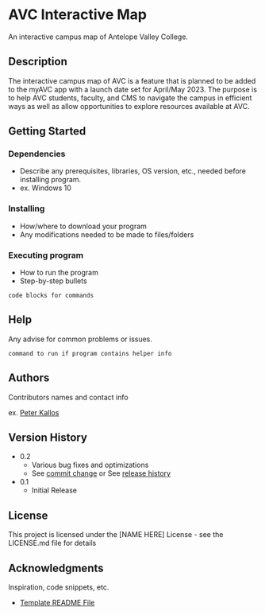 # AVC Interactive Map

An interactive campus map of Antelope Valley College.

## Description

The interactive campus map of AVC is a feature that is planned to be added to the myAVC app with a launch date set for April/May 2023. The purpose is to help AVC students, faculty, and CMS to navigate the campus in efficient ways as well as allow opportunities to explore resources available at AVC.

## Getting Started

### Dependencies

* Describe any prerequisites, libraries, OS version, etc., needed before installing program.
* ex. Windows 10

### Installing

* How/where to download your program
* Any modifications needed to be made to files/folders

### Executing program

* How to run the program
* Step-by-step bullets
```
code blocks for commands
```

## Help

Any advise for common problems or issues.
```
command to run if program contains helper info
```

## Authors

Contributors names and contact info

ex. [Peter Kallos](https://www.linkedin.com/in/peter-kallos/)

## Version History

* 0.2
    * Various bug fixes and optimizations
    * See [commit change]() or See [release history]()
* 0.1
    * Initial Release

## License

This project is licensed under the [NAME HERE] License - see the LICENSE.md file for details

## Acknowledgments

Inspiration, code snippets, etc.
* [Template README File](https://gist.github.com/DomPizzie/7a5ff55ffa9081f2de27c315f5018afc)

